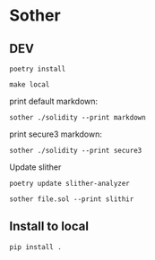 # Sother

## DEV

```shell
poetry install
```

```shell
make local
```

print default markdown:
```shell
sother ./solidity --print markdown
```
print secure3 markdown:
```shell
sother ./solidity --print secure3
```

Update slither

```shell
poetry update slither-analyzer
```

```shell
sother file.sol --print slithir
```

## Install to local

```shell
pip install .
```